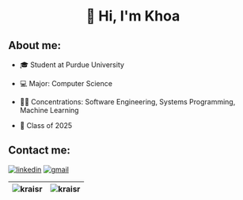 <h1 align="center">👋 Hi, I'm Khoa</h1>

<h2 align="left">About me:</h3>

- 🎓 Student at Purdue University
  
- 💻 Major: Computer Science

- 👨‍💻 Concentrations: Software Engineering, Systems Programming, Machine Learning

- 🚂 Class of 2025

<h2 align="left">Contact me:</h3>

<a target="_blank" href="https://www.linkedin.com/in/khoa-raisr/"><img src="https://img.shields.io/badge/LinkedIn-0077B5?style=for-the-badge&logo=linkedin&logoColor=white" alt="linkedin"/></a>
<a target="_blank" href="mailto:khoa.raisr@gmail.com"><img src="https://img.shields.io/badge/Gmail-D14836?style=for-the-badge&logo=gmail&logoColor=white" alt="gmail"/></a>

| <img align="center" src="https://github-readme-stats.vercel.app/api?username=kraisr&count_private=true&show_icons=true&theme=tokyonight" alt="kraisr" /> | <img align="center" src="https://github-readme-stats.vercel.app/api/top-langs/?username=kraisr&count_private=true&show_icons=true&theme=tokyonight&layout=compact&langs_count=8" alt="kraisr" /> |
| ------------- | ------------- |

